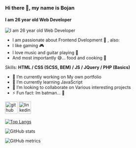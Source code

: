 ### Hi there 👋, my name is Bojan
#### I am 26 year old Web Developer 
![I am 26 year old Web Developer ](https://miro.medium.com/max/3840/1*cbiq9DqLP_UEVqIOBb6MqQ.jpeg)

- I am passionate about Frontend Dvelopment 📑 , also:
- I like gaming 🎮
- I love music and guitar playing 🎸
- And most importantly 😅... food and cooking 🍲

Skills: **HTML / CSS (SCSS, BEM) / JS / JQuery / PHP (Basics)**

- 🔭 I’m currently working on My own portfolio 
- 🌱 I’m currently learning JavaScript 
- 👯 I’m looking to collaborate on Various interesting projects 
- ⚡ Fun fact: Im batman... 🦇 


[<img src='https://cdn.jsdelivr.net/npm/simple-icons@3.0.1/icons/github.svg' alt='github' height='40'>](https://github.com/https://github.com/bojanS94)  [<img src='https://cdn.jsdelivr.net/npm/simple-icons@3.0.1/icons/linkedin.svg' alt='linkedin' height='40'>](https://www.linkedin.com/in/https://www.linkedin.com/in/bojan-savi%C4%87-2687a519b//)  

[![Top Langs](https://github-readme-stats.vercel.app/api/top-langs/?username=https://github.com/bojanS94)](https://github.com/bojanS94/github-readme-stats)

![GitHub stats](https://github-readme-stats.vercel.app/api?username=https://github.com/bojanS94&show_icons=true&count_private=true)  

![GitHub metrics](https://metrics.lecoq.io/https://github.com/bojanS94) 
